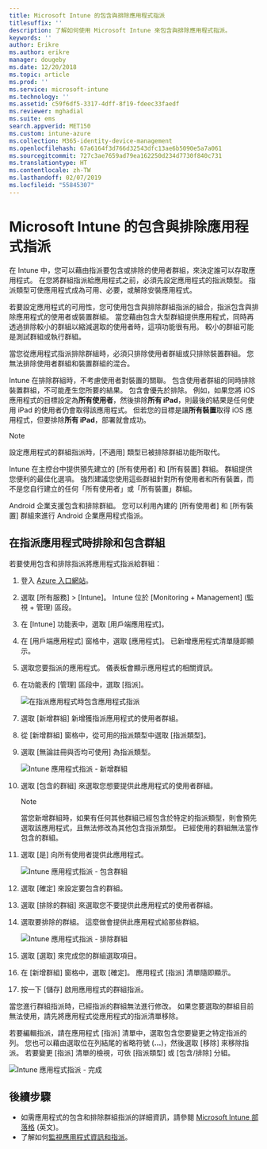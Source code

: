 ```yaml
---
title: Microsoft Intune 的包含與排除應用程式指派
titlesuffix: ''
description: 了解如何使用 Microsoft Intune 來包含與排除應用程式指派。
keywords: ''
author: Erikre
ms.author: erikre
manager: dougeby
ms.date: 12/20/2018
ms.topic: article
ms.prod: ''
ms.service: microsoft-intune
ms.technology: ''
ms.assetid: c59f6df5-3317-4dff-8f19-fdeec33faedf
ms.reviewer: mghadial
ms.suite: ems
search.appverid: MET150
ms.custom: intune-azure
ms.collection: M365-identity-device-management
ms.openlocfilehash: 67a6164f3d766d32543dfc13ae6b5090e5a7a061
ms.sourcegitcommit: 727c3ae7659ad79ea162250d234d7730f840c731
ms.translationtype: HT
ms.contentlocale: zh-TW
ms.lasthandoff: 02/07/2019
ms.locfileid: "55845307"
---
```

# <a name="include-and-exclude-app-assignments-in-microsoft-intune"></a>Microsoft Intune 的包含與排除應用程式指派

在 Intune 中，您可以藉由指派要包含或排除的使用者群組，來決定誰可以存取應用程式。 在您將群組指派給應用程式之前，必須先設定應用程式的指派類型。 指派類型可使應用程式成為可用、必要，或解除安裝應用程式。 

若要設定應用程式的可用性，您可使用包含與排除群組指派的組合，指派包含與排除應用程式的使用者或裝置群組。 當您藉由包含大型群組提供應用程式，同時再透過排除較小的群組以縮減選取的使用者時，這項功能很有用。 較小的群組可能是測試群組或執行群組。 

當您從應用程式指派排除群組時，必須只排除使用者群組或只排除裝置群組。 您無法排除使用者群組和裝置群組的混合。 

Intune 在排除群組時，不考慮使用者對裝置的關聯。 包含使用者群組的同時排除裝置群組，不可能產生您所要的結果。 包含會優先於排除。 例如，如果您將 iOS 應用程式的目標設定為**所有使用者**，然後排除**所有 iPad**，則最後的結果是任何使用 iPad 的使用者仍會取得該應用程式。 但若您的目標是讓**所有裝置**取得 iOS 應用程式，但要排除**所有 iPad**，部署就會成功。  

> [!NOTE]
> 設定應用程式的群組指派時，[不適用] 類型已被排除群組功能所取代。 
>
> Intune 在主控台中提供預先建立的 [所有使用者] 和 [所有裝置] 群組。 群組提供您便利的最佳化選項。 強烈建議您使用這些群組針對所有使用者和所有裝置，而不是您自行建立的任何「所有使用者」或「所有裝置」群組。  
>
> Android 企業支援包含和排除群組。 您可以利用內建的 [所有使用者] 和 [所有裝置] 群組來進行 Android 企業應用程式指派。 


## <a name="include-and-exclude-groups-when-assigning-apps"></a>在指派應用程式時排除和包含群組 
若要使用包含和排除指派將應用程式指派給群組：
1. 登入 [Azure 入口網站](https://portal.azure.com)。
2. 選取 [所有服務] > [Intune]。 Intune 位於 [Monitoring + Management] (監視 + 管理) 區段。
3. 在 [Intune] 功能表中，選取 [用戶端應用程式]。
4. 在 [用戶端應用程式] 窗格中，選取 [應用程式]。 已新增應用程式清單隨即顯示。
5. 選取您要指派的應用程式。 儀表板會顯示應用程式的相關資訊。 
6. 在功能表的 [管理] 區段中，選取 [指派]。 

    ![在指派應用程式時包含應用程式指派](./media/apps-inc-exl-01.png)
7. 選取 [新增群組] 新增獲指派應用程式的使用者群組。 
8. 從 [新增群組] 窗格中，從可用的指派類型中選取 [指派類型]。
9. 選取 [無論註冊與否均可使用] 為指派類型。

    ![Intune 應用程式指派 - 新增群組](./media/apps-inc-exl-02.png)
10. 選取 [包含的群組] 來選取您想要提供此應用程式的使用者群組。

    > [!NOTE]
    > 當您新增群組時，如果有任何其他群組已經包含於特定的指派類型，則會預先選取該應用程式，且無法修改為其他包含指派類型。 已經使用的群組無法當作包含的群組。

11. 選取 [是] 向所有使用者提供此應用程式。

    ![Intune 應用程式指派 - 包含群組](./media/apps-inc-exl-03.png)
12. 選取 [確定] 來設定要包含的群組。
13. 選取 [排除的群組] 來選取您不要提供此應用程式的使用者群組。 
14. 選取要排除的群組。 這麼做會提供此應用程式給那些群組。

    ![Intune 應用程式指派 - 排除群組](./media/apps-inc-exl-04.png)
15. 選取 [選取] 來完成您的群組選取項目。
16. 在 [新增群組] 窗格中，選取 [確定]。 應用程式 [指派] 清單隨即顯示。
17. 按一下 [儲存] 啟用應用程式的群組指派。

當您進行群組指派時，已經指派的群組無法進行修改。 如果您要選取的群組目前無法使用，請先將應用程式從應用程式的指派清單移除。 

若要編輯指派，請在應用程式 [指派] 清單中，選取包含您要變更之特定指派的列。 您也可以藉由選取位在列結尾的省略符號 (**...**)，然後選取 [移除] 來移除指派。 若要變更 [指派] 清單的檢視，可依 [指派類型] 或 [包含/排除] 分組。

![Intune 應用程式指派 - 完成](./media/apps-inc-exl-05.png)

## <a name="next-steps"></a>後續步驟

- 如需應用程式的包含和排除群組指派的詳細資訊，請參閱 [Microsoft Intune 部落格](https://aka.ms/new_app_assignment_process) \(英文\)。
- 了解如何[監視應用程式資訊和指派](apps-monitor.md)。
